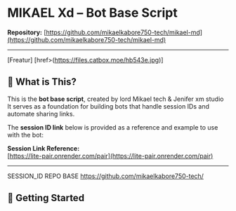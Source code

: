 # MIKAEL Xd – Bot Base Script

**Repository:** [https://github.com/mikaelkabore750-tech/mikael-md](https://github.com/mikaelkabore750-tech/mikael-md)

---
[Freatur]
[href>(https://files.catbox.moe/hb543e.jpg)]

## 🤖 What is This?

This is the **bot base script**, created by lord Mikael tech & Jenifer xm studio 
It serves as a foundation for building bots that handle session IDs and automate sharing links.

The **session ID link** below is provided as a reference and example to use with the bot:

**Session Link Reference:**  
[https://lite-pair.onrender.com/pair](https://lite-pair.onrender.com/pair)

---

SESSION_ID REPO BASE
https://github.com/mikaelkabore750-tech/

## 🚀 Getting Started


